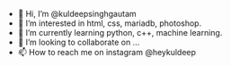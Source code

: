 - 👋 Hi, I’m @kuldeepsinghgautam
- 👀 I’m interested in html, css, mariadb, photoshop.
- 🌱 I’m currently learning python, c++, machine learning.
- 💞️ I’m looking to collaborate on ...
- 📫 How to reach me on instagram @heykuldeep

<!---
kuldeepsinghgautam/kuldeepsinghgautam is a ✨ special ✨ repository because its `README.md` (this file) appears on your GitHub profile.
You can click the Preview link to take a look at your changes.
--->
